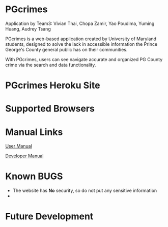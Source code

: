 # PGcrimes

Application by Team3: Vivian Thai, Chopa Zamir, Yao Poudima, Yuming Huang, Audrey Tsang

PGcrimes is a web-based application created by University of Maryland students, designed to solve the lack in accessible information the Prince George's County general public has on their communities.

With PGcrimes, users can see navigate accurate and organized PG County crime via the search and data functionality.

 # PGcrimes Heroku Site
 
 
 # Supported Browsers
 
 
 
 # Manual Links
 [User Manual](https://github.com/vivthai/PGcrimes/blob/main/User%20Manual.md)
 
 [Developer Manual](https://github.com/vivthai/PGcrimes/blob/main/Developer%20Manual.md)

# Known BUGS
* The website has **No** security, so do not put any sensitive information
*
# Future Development

